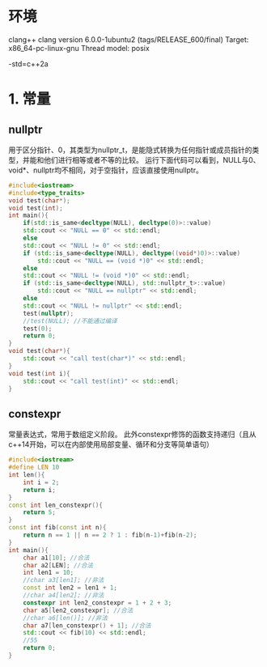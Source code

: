 # 环境
clang++
clang version 6.0.0-1ubuntu2 (tags/RELEASE_600/final)
Target: x86_64-pc-linux-gnu
Thread model: posix

-std=c++2a

# 1. 常量
## nullptr
用于区分指针、0，其类型为nullptr_t，是能隐式转换为任何指针或成员指针的类型，并能和他们进行相等或者不等的比较。
运行下面代码可以看到，NULL与0、void*、nullptr均不相同，对于空指针，应该直接使用nullptr。
```cpp
#include<iostream>
#include<type_traits>
void test(char*);
void test(int);
int main(){
    if(std::is_same<decltype(NULL), decltype(0)>::value)
	std::cout << "NULL == 0" << std::endl;
    else
	std::cout << "NULL != 0" << std::endl;
    if (std::is_same<decltype(NULL), decltype((void*)0)>::value)
        std::cout << "NULL == (void *)0" << std::endl;
    else
	std::cout << "NULL != (void *)0" << std::endl;
    if (std::is_same<decltype(NULL), std::nullptr_t>::value)
        std::cout << "NULL == nullptr" << std::endl;
    else
	std::cout << "NULL != nullptr" << std::endl;
    test(nullptr);
    //test(NULL); //不能通过编译
    test(0);
    return 0;
}
void test(char*){
    std::cout << "call test(char*)" << std::endl;
}
void test(int i){
    std::cout << "call test(int)" << std::endl;
}
```
## constexpr
常量表达式，常用于数组定义阶段。
此外constexpr修饰的函数支持递归（且从c++14开始，可以在内部使用局部变量、循环和分支等简单语句）
```cpp
#include<iostream>
#define LEN 10
int len(){
    int i = 2;
    return i;
}
const int len_constexpr(){
    return 5;
}
const int fib(const int n){
    return n == 1 || n == 2 ? 1 : fib(n-1)+fib(n-2);
}
int main(){
    char a1[10]; //合法
    char a2[LEN]; //合法
    int len1 = 10;
    //char a3[len1]; //非法
    const int len2 = len1 + 1;
    //char a4[len2]; //非法
    constexpr int len2_constexpr = 1 + 2 + 3;
    char a5[len2_constexpr]; //合法
    //char a6[len()]; //非法
    char a7[len_constexpr() + 1]; //合法
    std::cout << fib(10) << std::endl;
    //55
    return 0;
}
```